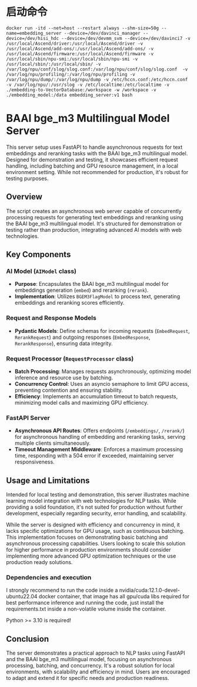 # 启动命令

~~~
docker run -itd --net=host --restart always --shm-size=50g --name=embedding_server --device=/dev/davinci_manager --device=/dev/hisi_hdc --device=/dev/devmm_svm --device=/dev/davinci7 -v /usr/local/Ascend/driver:/usr/local/Ascend/driver -v /usr/local/Ascend/add-ons/:/usr/local/Ascend/add-ons/ -v /usr/local/Ascend/firmware:/usr/local/Ascend/firmware -v /usr/local/sbin/npu-smi:/usr/local/sbin/npu-smi -v /usr/local/sbin/:/usr/local/sbin/ -v /var/log/npu/conf/slog/slog.conf:/var/log/npu/conf/slog/slog.conf  -v /var/log/npu/profiling/:/var/log/npu/profiling -v /var/log/npu/dump/:/var/log/npu/dump -v /etc/hccn.conf:/etc/hccn.conf -v /var/log/npu/:/usr/slog -v /etc/localtime:/etc/localtime -v ./embedding-to-VectorDatabase:/workspace -w /workspace -v ./embedding_model:/data embedding_server:v1 bash
~~~

# BAAI bge_m3 Multilingual Model Server

This server setup uses FastAPI to handle asynchronous requests for text embeddings and reranking tasks with the BAAI bge_m3 multilingual model. Designed for demonstration and testing, it showcases efficient request handling, including batching and GPU resource management, in a local environment setting. While not recommended for production, it's robust for testing purposes.

## Overview

The script creates an asynchronous web server capable of concurrently processing requests for generating text embeddings and reranking using the BAAI bge_m3 multilingual model. It's structured for demonstration or testing rather than production, integrating advanced AI models with web technologies.

## Key Components

### AI Model (`AIModel` class)

- **Purpose**: Encapsulates the BAAI bge_m3 multilingual model for embeddings generation (`embed`) and reranking (`rerank`).
- **Implementation**: Utilizes `BGEM3FlagModel` to process text, generating embeddings and reranking scores efficiently.

### Request and Response Models

- **Pydantic Models**: Define schemas for incoming requests (`EmbedRequest`, `RerankRequest`) and outgoing responses (`EmbedResponse`, `RerankResponse`), ensuring data integrity.

### Request Processor (`RequestProcessor` class)

- **Batch Processing**: Manages requests asynchronously, optimizing model inference and resource use by batching.
- **Concurrency Control**: Uses an asyncio semaphore to limit GPU access, preventing contention and ensuring stability.
- **Efficiency**: Implements an accumulation timeout to batch requests, minimizing model calls and maximizing GPU efficiency.

### FastAPI Server

- **Asynchronous API Routes**: Offers endpoints (`/embeddings/`, `/rerank/`) for asynchronous handling of embedding and reranking tasks, serving multiple clients simultaneously.
- **Timeout Management Middleware**: Enforces a maximum processing time, responding with a 504 error if exceeded, maintaining server responsiveness.

## Usage and Limitations

Intended for local testing and demonstration, this server illustrates machine learning model integration with web technologies for NLP tasks. While providing a solid foundation, it's not suited for production without further development, especially regarding security, error handling, and scalability.

While the server is designed with efficiency and concurrency in mind, it lacks specific optimizations for GPU usage, such as continuous batching. This implementation focuses on demonstrating basic batching and asynchronous processing capabilities. Users looking to scale this solution for higher performance in production environments should consider implementing more advanced GPU optimization techniques or the use production ready solutions.

### Dependencies and execution

I strongly recommend to run the code inside a nvidia/cuda:12.1.0-devel-ubuntu22.04 docker container, that image has all gpu/cuda libs required for best performance inference and running the code, just install the requirements.txt inside a non-volatile volume inside the container.

Python >= 3.10 is required!

## Conclusion

The server demonstrates a practical approach to NLP tasks using FastAPI and the BAAI bge_m3 multilingual model, focusing on asynchronous processing, batching, and concurrency. It's a robust solution for local environments, with scalability and efficiency in mind. Users are encouraged to adapt and extend it for specific needs and production readiness.
